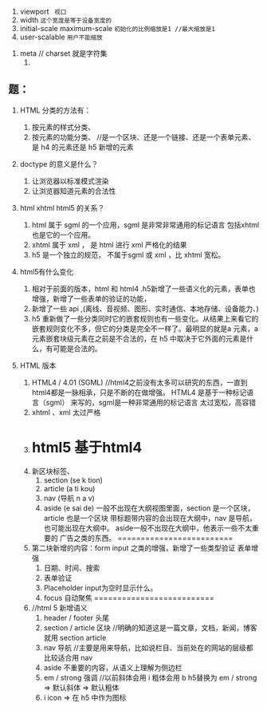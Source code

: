 1. viewport    ` 视口`
2. width       `这个宽度是等于设备宽度的 `
3. initial-scale   maximum-scale `初始化的比例缩放是1 //最大缩放是1`     
4. user-scalable    `用户不能缩放`
<meta name="viewport" content="width=device-widh, initial-scale=1.0,maximum-scale=1.0, user-scalable=no">

1. meta      // charset 就是字符集
    1. <meta charset="utf-8">
## 题：
1. HTML 分类的方法有：
    1. 按元素的样式分类、
    2. 按元素的功能分类、     //是一个区块、还是一个链接、还是一个表单元素、 是 h4 的元素还是 h5 新增的元素

2. doctype 的意义是什么？
    1. 让浏览器以标准模式渲染
    2. 让浏览器知道元素的合法性

3. html xhtml html5 的关系？
    1. html 属于 sgml 的一个应用，sgml 是非常非常通用的标记语言 包括xhtml 也是它的一个应用。
    2. xhtml 属于 xml ， 是 html 进行 xml 严格化的结果
    3. h5 是一个独立的规范， 不属于sgml 或 xml ，比 xhtml 宽松。

4. html5有什么变化
      1. 相对于前面的版本，html 和 html4 .h5新增了一些语义化的元素，表单也增强，新增了一些表单的验证的功能，
      2. 新增了一些 api ,(离线、音视频、图形、实时通信、本地存储、设备能力、)
      3. h5 重新做了一些分类同时它的嵌套规则也有一些变化。从结果上来看它的嵌套规则变化不多，但它的分类是完全不一样了。最明显的就是a 元素，a元素嵌套块级元素在之前是不合法的，在 h5 中取决于它外面的元素是什么，有可能是合法的。

5. HTML 版本
    1. HTML4 / 4.01 (SGML)  //html4之前没有太多可以研究的东西，一直到html4都是一脉相承，只是不断的在做增强。 HTML4 是基于一种标记语言（sgml） 来写的，sgml是一种非常通用的标记语言 太过宽松，高容错
    2. xhtml 、xml  太过严格
    3. html5 基于html4     
        ========================
    4. 新区块标签、
        1. section  (se k tion)    
        2. article  (a ti kou)
        3. nav      (导航 n a v)   
        4. aside    (e sai de)   一般不出现在大纲视图里面，section 是一个区块， article 也是一个区块 带标题带内容的会出现在大纲中，nav 是导航，也可能出现在大纲中。 aside一般不出现在大纲中，他表示一些不太重要的 广告之类的东西。
        =========================
    5. 第二块新增的内容：form input  之类的增强，新增了一些类型验证
        表单增强
        1. 日期、时间、搜索
        2. 表单验证
        3. Placeholder  input为空时显示什么。
        4. focus        自动聚焦 
        ==========================
    6. //html 5 新增语义  
        1. header / footer 头尾 
        2. section / article 区块  //明确的知道这是一篇文章，文档，新闻，博客 就用 section article
        3. nav 导航  //主要是用来导航，比如说栏目、当前处在的网站的层级都比较适合用 nav 
        4. aside 不重要的内容，从语义上理解为侧边栏
        5. em / strong  强调  //以前斜体会用 i 粗体会用 b h5替换为 em / strong    => 默认斜体 => 默认粗体
        6. i icon             => 在 h5 中作为图标
